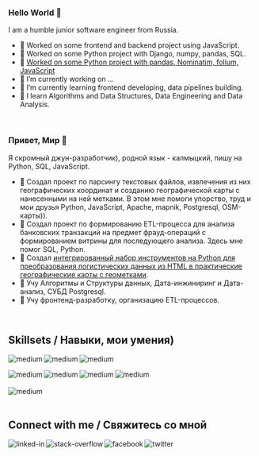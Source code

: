 ### Hello World 👋
I am a humble junior software engineer from Russia.

- 🔭 Worked on some frontend and backend project using JavaScript.
- 🔭 Worked on some Python project with Django, numpy, pandas, SQL.
- 🔭 [Worked on some Python project with pandas, Nominatim, folium, JavaScript](https://github.com/kaanr/GeoLogisticsVisualizer)
- 🔭 I’m currently working on ...
- 🌱 I’m currently learning frontend developing, data pipelines building.
- 🌱 I learn Algorithms and Data Structures, Data Engineering and Data Analysis.
<br>

### Привет, Мир 👋
Я скромный джун-разработчик), родной язык - калмыцкий, пишу на Python, SQL, JavaScript.

- 🔭 Создал проект по парсингу текстовых файлов, извлечения из них географических координат и созданию географической карты с нанесенными на ней метками. В этом мне помоги упорство, труд и мои друзья Python, JavaScript, Apache, mapnik, Postgresql, OSM-карты)).
- 🔭 Создал проект по формированию ETL-процесса для анализа банковских транзакций на предмет фрауд-операций с формированием витрины для последующего анализа. Здесь мне помог SQL, Python.
- 🔭 Создал [интегрированный набор инструментов на Python для преобразования логистических данных из HTML в практические географические карты с геометками](https://github.com/kaanr/GeoLogisticsVisualizer).
- 🌱 Учу Алгоритмы и Структуры данных, Дата-инжиниринг и Дата-анализ, СУБД Postgresql.
- 🌱 Учу фронтенд-разработку, организацию ETL-процессов.
<br>

## Skillsets / Навыки, мои умения)

<img align="left" alt="medium" src="https://img.shields.io/badge/Linux-%D1%8E%D0%B7%D0%B0%D1%8E%20%D0%BA%D0%B0%D0%BA%20%D0%BF%D1%80%D0%BE%D1%84%D0%B8-brightgreen?style=for-the-badge&logo=appveyor" />  

<img align="left" alt="medium" src="https://img.shields.io/badge/Python-%D0%BF%D0%B8%D1%88%D1%83-brightgreen?style=for-the-badge&logo=appveyor" />  

<img align="left" alt="medium" src="https://img.shields.io/badge/Javascript-%D0%BD%D0%B5%D0%BC%D0%BD%D0%BE%D0%B3%D0%BE%20%D1%84%D1%80%D0%BE%D0%BD%D1%82%D0%B5%D0%BD%D0%B4%D1%8E-brightgreen?style=for-the-badge&logo=appveyor" />  <br>

<img align="left" alt="medium" src="https://img.shields.io/badge/SQL-%D0%B2%D0%B5%D1%80%D1%87%D1%83%20%D0%BD%D0%B0%20%D0%BD%D0%B5%D0%BC%20%D1%82%D0%B0%D0%B1%D0%BB%D0%B8%D1%86%D1%8B-brightgreen?style=for-the-badge&logo=appveyor" /> 
<img align="left" alt="medium" src="https://img.shields.io/badge/Apache-%D0%B5%D1%81%D1%82%D1%8C%20%D1%81%D0%B2%D0%BE%D0%B9%20%D0%B2%D0%B5%D0%B1--%D1%81%D0%B5%D1%80%D0%B2%D0%B5%D1%80-brightgreen?style=for-the-badge&logo=appveyor" />
<img align="left" alt="medium" src="https://img.shields.io/badge/pandas%2C%20numpy-%D0%B4%D0%B0%D1%82%D0%B0%D1%84%D1%80%D0%B5%D0%B9%D0%BC%D0%B8%D0%BB-brightgreen" />
<img align="left" alt="medium" src="https://img.shields.io/badge/vim-%D0%BF%D1%80%D0%B8%D0%B2%D1%8B%D0%BA-brightgreen" /> <br> 
<br>
<img align="left" alt="medium" src="https://img.shields.io/badge/%D0%B0%D0%BD%D0%B3%D0%BB%D0%B8%D0%B9%D1%81%D0%BA%D0%B8%D0%B9%20%D0%B7%D1%8F%D1%8B%D0%BA-B1--%D0%BC%D0%BE%D0%B9%20%D0%B4%D1%80%D1%83%D0%B3)-brightgreen?style=for-the-badge&logo=appveyor" />


<br>
<br>


## Connect with me / Свяжитесь со мной
[<img align="left" alt="linked-in" src="https://img.shields.io/badge/linkedin-%230077B5.svg?&style=for-the-badge&logo=linkedin&logoColor=white" />](https://www.linkedin.com/in/kaanr)

[<img align="left" alt="stack-overflow" src="https://img.shields.io/badge/stack%20overflow-FE7A16?logo=stack-overflow&logoColor=white&style=for-the-badge" />](https://stackoverflow.com/users/5379437/kaanr)

[<img align="left" alt="facebook" src="https://img.shields.io/badge/facebook-%231877F2.svg?&style=for-the-badge&logo=facebook&logoColor=white" />](https://www.facebook.com/profile.php?id=100012574530884)

[<img align="left" alt="twitter" src="https://img.shields.io/badge/twitter-%231DA1F2.svg?&style=for-the-badge&logo=twitter&logoColor=white" />](https://twitter.com/kaanr08)
<br>
<br>
